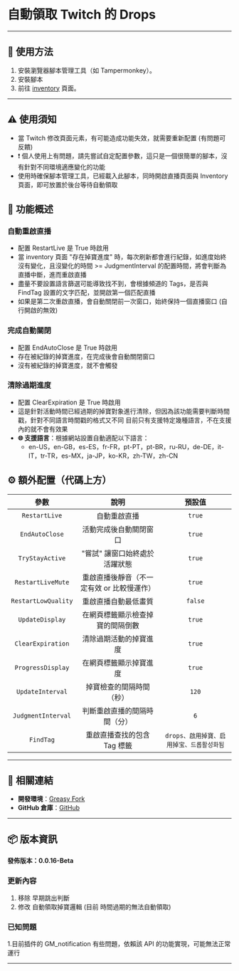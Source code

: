 # **自動領取 Twitch 的 Drops**

---

## **👻 使用方法**

1. 安裝瀏覽器腳本管理工具（如 Tampermonkey）。
2. 安裝腳本
3. 前往 [inventory](https://www.twitch.tv/drops/inventory) 頁面。

---

## **⚠️ 使用須知**
- 當 Twitch 修改頁面元素，有可能造成功能失效，就需要重新配置 (有問題可反饋)
- ❗️ 個人使用上有問題，請先嘗試自定配置參數，這只是一個很簡單的腳本，沒有針對不同環境適應變化的功能
- 使用時確保腳本管理工具，已經載入此腳本，同時開啟直播頁面與 Inventory 頁面，即可放置於後台等待自動領取


## **📜 功能概述**

### **自動重啟直播**
- 配置 RestartLive 是 True 時啟用
- 當 inventory 頁面 "存在掉寶進度" 時，每次刷新都會進行紀錄，如進度始終沒有變化，且沒變化的時間 >= JudgmentInterval 的配置時間，將會判斷為直播中斷，進而重啟直播
- 盡量不要設置語言篩選可能導致找不到，會根據頻道的 Tags，是否與 FindTag 設置的文字匹配，並開啟第一個匹配直播
- 如果是第二次重啟直播，會自動關閉前一次窗口，始終保持一個直播窗口 (自行開啟的無效)

### **完成自動關閉**
- 配置 EndAutoClose 是 True 時啟用
- 存在被紀錄的掉寶進度，在完成後會自動關閉窗口
- 沒有被紀錄的掉寶進度，就不會觸發

### **清除過期進度**
- 配置 ClearExpiration 是 True 時啟用
- 這是針對活動時間已經過期的掉寶對象進行清除，但因為該功能需要判斷時間戳，針對不同語言時間戳的格式又不同
目前只有支援特定幾種語言，不在支援內的就不會有效果
- **🌐 支援語言**：根據網站設置自動適配以下語言：
  - en-US，en-GB，es-ES，fr-FR，pt-PT，pt-BR，ru-RU，de-DE，it-IT，tr-TR，es-MX，ja-JP，ko-KR，zh-TW，zh-CN


## **⚙️ 額外配置（代碼上方）**

| **參數** | **說明** | **預設值** |
| :----: | :----: | :----: |
| `RestartLive` | 自動重啟直播 | `true` |
| `EndAutoClose` | 活動完成後自動關閉窗口 | `true` |
| `TryStayActive` | "嘗試" 讓窗口始終處於活躍狀態 | `true` |
| `RestartLiveMute` | 重啟直播後靜音（不一定有效 or 比較慢運作） | `true` |
| `RestartLowQuality` | 重啟直播自動最低畫質 | `false` |
| `UpdateDisplay` | 在網頁標籤顯示檢查掉寶的間隔倒數 | `true` |
| `ClearExpiration` | 清除過期活動的掉寶進度 | `true` |
| `ProgressDisplay` | 在網頁標籤顯示掉寶進度 | `true` |
| `UpdateInterval` | 掉寶檢查的間隔時間（秒） | `120` |
| `JudgmentInterval` | 判斷重啟直播的間隔時間（分） | `6` |
| `FindTag` | 重啟直播查找的包含 Tag 標籤 | `drops、啟用掉寶、启用掉宝、드롭활성화됨` |

---

## **🔗 相關連結**

- **開發環境**：[Greasy Fork](https://greasyfork.org/zh-TW/users/989635-canaan-hs)  
- **GitHub 倉庫**：[GitHub](https://github.com/Canaan-HS/MonkeyScript/tree/main/TwitchReceiveDrops)

---

## **📦 版本資訊**

**發佈版本：0.0.16-Beta** 

### **更新內容**
1. 移除 早期跳出判斷
2. 修改 自動領取掉寶邏輯 (目前 時間過期的無法自動領取)

### **已知問題**
1.目前插件的 GM_notification 有些問題，依賴該 API 的功能實現，可能無法正常運行

---